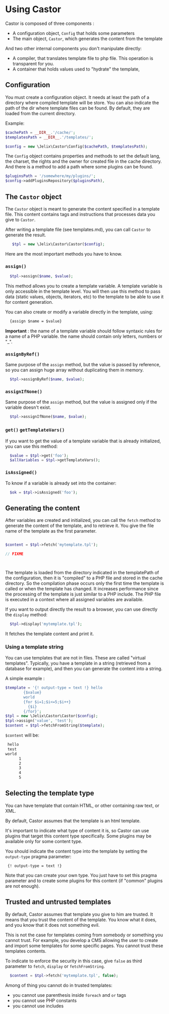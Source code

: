 # Using Castor

Castor is composed of three components :

- A configuration object, `Config` that holds some parameters 
- The main object, `Castor`, which generates the content from the template

And two other internal components you don't manipulate directly:

- A compiler, that translates template file to php file. This operation is
  transparent for you.
- A container that holds values used to "hydrate" the template,


## Configuration

You must create a configuration object. It needs at least the path of a
directory where compiled template will be store. You can also indicate the path
of the dir where template files can be found. By default, they are loaded from
the current directory.

Example:

```php
$cachePath = __DIR__.'/cache/';
$templatesPath = __DIR__.'/templates/';

$config = new \Jelix\Castor\Config($cachePath, $templatesPath);
```

The `Config` object contains properties and methods to set the default lang,
the charset, the rights and the owner for created file in the cache directory.
And there is a method to add a path where some plugins can be found.


```php
$pluginsPath = '/somewhere/my/plugins/';
$config->addPluginsRepository($pluginsPath),
```

## The `Castor` object

The `Castor` object is meant to generate the content specified in a template
file. This content contains tags and instructions that processes data you give
to `Castor`.

After writing a template file (see templates.md), you can call `Castor` to generate the result.

```php
   $tpl = new \Jelix\Castor\Castor($config);
```

Here are the most important methods you have to know.

### `assign()`

```php
  $tpl->assign($name, $value);
```

This method allows you to create a template variable. A template variable is
only accessible in the template level. You will then use this method to pass
data (static values, objects, iterators, etc) to the template to be able to use
it for content generation.

You can also create or modify a variable directly in the template, using:

```html
  {assign $name = $value}
```

**Important** : the name of a template variable should follow syntaxic rules for
a name of a PHP variable. the name should contain only letters, numbers or "_".


### `assignByRef()`

Same purpose of the `assign` method, but the value is passed by reference, so
you can assign huge array without duplicating them in memory.

```php
  $tpl->assignByRef($name, $value);
```

### `assignIfNone()`

Same purpose of the `assign` method, but the value is assigned only if the
variable doesn't exist.

```php
  $tpl->assignIfNone($name, $value);
```

### `get()`  `getTemplateVars()`

If you want to get the value of a template variable that is already initialized,
you can use this method:

```php
  $value = $tpl->get('foo');
  $allVariables = $tpl->getTemplateVars();
```

### `isAssigned()`

To know if a variable is already set into the container:

```php
  $ok = $tpl->isAssigned('foo');
```


## Generating the content

After variables are created and initialized, you can call the `fetch` method to
generate the content of the template, and to retrieve it. You give the file name of the
template as the first parameter.

```php

$content = $tpl->fetch('mytemplate.tpl');

// FIXME




```

The template is loaded from the directory indicated in the templatePath of the configuration,
then it is "compiled" to a PHP file and stored in the cache directory. So the compilation
phase occurs only the first time the template is called or when the template has changed.
It increases performance since the processing of the template is just similar to a PHP
include. The PHP file is executed in a context where all assigned variables are
available.

If you want to output directly the result to a browser, you can use directly the `display`
method:

```php
  $tpl->display('mytemplate.tpl');
```

It fetches the template content and print it.

### Using a template string

You can use templates that are not in files. These are called "virtual templates".
Typically, you have a template in a string (retrieved from a database for example), and
then you can generate the content into a string.

A simple example :

```php
$template = '{! output-type = text !} hello 
 		{$value} 
 		world 
 		{for $i=1;$i<=5;$i++} 
 		  {$i} 
 		{/for}';
$tpl = new \Jelix\Castor\Castor($config);
$tpl->assign('value', 'test'); 
$content = $tpl->fetchFromString($template);
```

`$content` will be:
```html
 hello 
 test 
world 
	  1 
	  2 
	  3 
	  4 
	  5 
```


## Selecting the template type

You can have template that contain HTML, or other containing raw text, or XML.

By default, Castor assumes that the template is an html template.

It's important to indicate what type of content it is, so Castor can use plugins that target
this content type specifically. Some plugins may be available only for some content type.

You should indicate the content type into the template by setting the `output-type`
pragma parameter:

```
 {! output-type = text !}
```

Note that you can create your own type. You just have to set this pragma parameter
and to create some plugins for this content (if "common" plugins are not enough).


## Trusted and untrusted templates

By default, Castor assumes that template you give to him are trusted. It means that you
trust the content of the template. You know what it does, and you know that it does not
something evil.

This is not the case for templates coming from somebody or something you cannot trust. For
example, you develop a CMS allowing the user to create and import some templates for
some specific pages. You cannot trust these templates contents.

To indicate to enforce the security in this case, give `false` as third parameter to
`fetch`, `display` or `fetchFromString`.

```php
  $content = $tpl->fetch('mytemplate.tpl', false);
```

Among of thing you cannot do in trusted templates:

- you cannot use parenthesis inside `foreach` and `or` tags
- you cannot use PHP constants
- you cannot use includes


